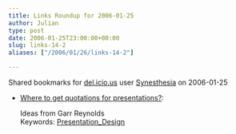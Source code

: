 ```yaml
---
title: Links Roundup for 2006-01-25
author: Julian
type: post
date: 2006-01-25T23:00:00+00:00
slug: links-14-2 
aliases: ["/2006/01/26/links-14-2"]

---
```

Shared bookmarks for [del.icio.us][1] user  [Synesthesia][2] on 2006-01-25

  * [Where to get quotations for presentations?][3]:
  
    Ideas from Garr Reynolds   
    Keywords: [Presentation_Design][4]

 [1]: https://del.icio.us/
 [2]: https://del.icio.us/synesthesia
 [3]: https://presentationzen.blogs.com/presentationzen/2006/01/where_to_get_qu.html "https://presentationzen.blogs.com/presentationzen/2006/01/where_to_get_qu.html"
 [4]: https://del.icio.us/synesthesia/Presentation_Design